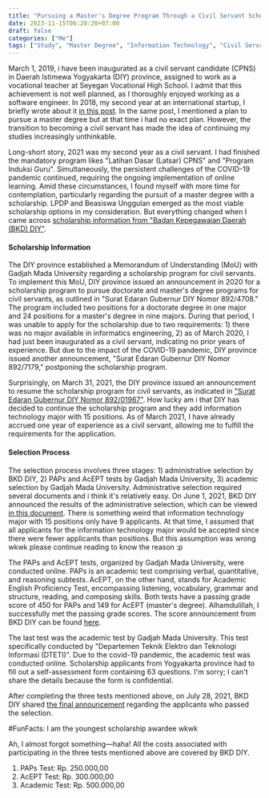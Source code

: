 ```yaml
---
title: "Pursuing a Master's Degree Program Through a Civil Servant Scholarship"
date: 2023-11-15T06:20:20+07:00
draft: false
categories: ["Me"]
tags: ["Study", "Master Degree", "Information Technology", "Civil Servant"]
---
```

March 1, 2019, i have been inaugurated as a civil servant candidate (CPNS) in Daerah Istimewa Yogyakarta (DIY) province, assigned to work as a vocational teacher at Seyegan Vocational High School. I admit that this achievement is not well planned, as I thoroughly enjoyed working as a software engineer. In 2018, my second year at an international startup, I briefly wrote about it [in this post](https://herusetiawan.id/posts/capaian-2017-dan-target-2018/). In the same post, I mentioned a plan to pursue a master degree but at that time i had no exact plan. However, the transition to becoming a civil servant has made the idea of continuing my studies increasingly unthinkable.

Long-short story, 2021 was my second year as a civil servant. I had finished the mandatory program likes "Latihan Dasar (Latsar) CPNS" and "Program Induksi Guru".  Simultaneously, the persistent challenges of the COVID-19 pandemic continued, requiring the ongoing implementation of online learning. Amid these circumstances, I found myself with more time for contemplation, particularly regarding the pursuit of a master degree with a scholarship. LPDP and Beasiswa Unggulan emerged as the most viable scholarship options in my consideration. But everything changed when I came across [scholarship information from "Badan Kepegawaian Daerah (BKD) DIY"](https://drive.google.com/file/d/11np-0l1l0PfpLV3FAeQSBCpW3sqLp0C0/view?usp=sharing).

#### Scholarship Information
The DIY province established a Memorandum of Understanding (MoU) with Gadjah Mada University regarding a scholarship program for civil servants. To implement this MoU, DIY province issued an announcement in 2020 for a scholarship program to pursue doctorate and master's degree programs for civil servants, as outlined in "Surat Edaran Gubernur DIY Nomor 892/4708." The program included two positions for a doctorate degree in one major and 24 positions for a master's degree in nine majors. During that period, I was unable to apply for the scholarship due to two requirements: 1) there was no major available in informatics engineering, 2) as of March 2020, I had just been inaugurated as a civil servant, indicating no prior years of experience. But due to the impact of the COVID-19 pandemic, DIY province issued another announcement, "Surat Edaran Gubernur DIY Nomor 892/7179," postponing the scholarship program. 

Surprisingly, on March 31, 2021, the DIY province issued an announcement to resume the scholarship program for civil servants, as indicated in  ["Surat Edaran Gubernur DIY Nomor 892/01967"](https://drive.google.com/file/d/11np-0l1l0PfpLV3FAeQSBCpW3sqLp0C0/view?usp=sharing). How lucky am i that DIY has decided to continue the scholarship program and they add information technology major with 15 positions. As of March 2021, I have already accrued one year of experience as a civil servant, allowing me to fulfill the requirements for the application.

#### Selection Process
The selection process involves three stages: 1) administrative selection by BKD DIY, 2) PAPs and AcEPT tests by Gadjah Mada University, 3) academic selection by Gadjah Mada University. Administrative selection required several documents and i think it's relatively easy. On June 1, 2021, BKD DIY announced the results of the administrative selection, which can be viewed [in this document](https://drive.google.com/file/d/1aWiH5bUAJB559CWZvGcFSrsdm3oFQpQE/view?usp=sharing). There is something weird that information technology major with 15 positions only have 9 applicants. At that time, I assumed that all applicants for the information technology major would be accepted since there were fewer applicants than positions. But this assumption was wrong wkwk please continue reading to know the reason :p

The PAPs and AcEPT tests, organized by Gadjah Mada University, were conducted online. PAPs is an academic test comprising verbal, quantitative, and reasoning subtests. AcEPT, on the other hand, stands for Academic English Proficiency Test, encompassing listening, vocabulary, grammar and structure, reading, and composing skills. Both tests have a passing grade score of 450 for PAPs and 149 for AcEPT (master's degree). Alhamdulillah, I successfully met the passing grade scores. The score announcement from BKD DIY can be found [here](https://drive.google.com/file/d/15kdW_LB3PR5zdVcwM-ePpY9kd-fFnosK/view?usp=sharing).

The last test was the academic test by Gadjah Mada University. This test specifically conducted by "Departemen Teknik Elektro dan Teknologi Informasi (DTETI)".  Due to the covid-19 pandemic, the academic test was conducted online. Scholarship applicants from Yogyakarta province had to fill out a self-assessment form containing 63 questions. I'm sorry; I can't share the details because the form is confidential.

After completing the three tests mentioned above, on July 28, 2021, BKD DIY shared [the final announcement](https://drive.google.com/file/d/1-e6khyld9oCPHQkZbe1vd3v_TYYdtAx7/view?usp=sharing) regarding the applicants who passed the selection.

#FunFacts: I am the youngest scholarship awardee wkwk

Ah, I almost forgot something—haha! All the costs associated with participating in the three tests mentioned above are covered by BKD DIY.
<ol>
	<li>PAPs Test: Rp. 250.000,00</li>
	<li>AcEPT Test: Rp. 300.000,00</li>
	<li>Academic Test: Rp. 500.000,00</li>
<ol>
